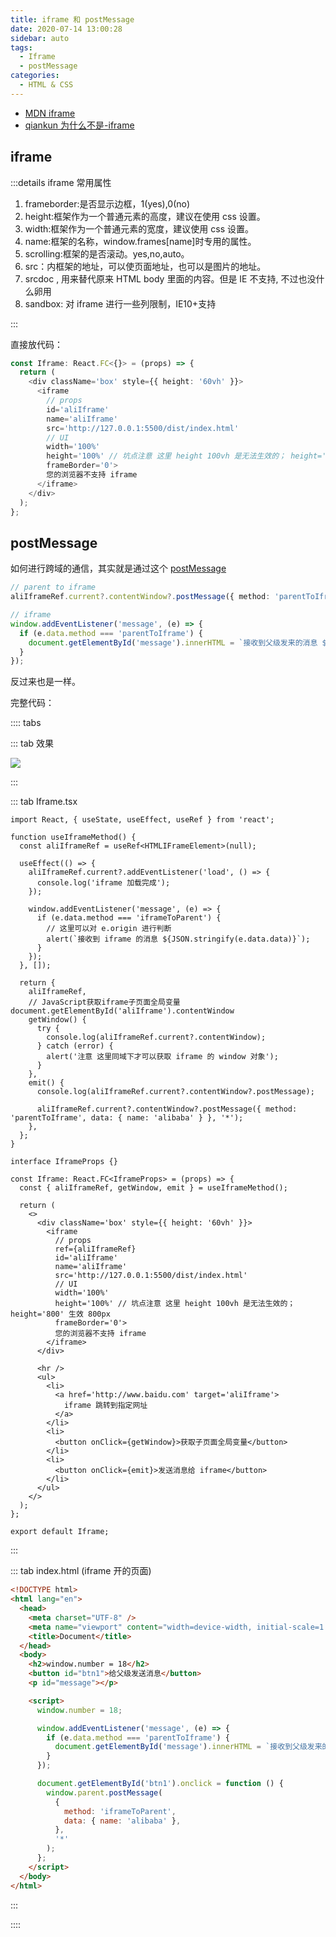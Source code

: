 ```yaml
---
title: iframe 和 postMessage
date: 2020-07-14 13:00:28
sidebar: auto
tags:
  - Iframe
  - postMessage
categories:
  - HTML & CSS
---
```


- [MDN iframe](https://developer.mozilla.org/zh-CN/docs/Web/HTML/Element/iframe)
- [qiankun 为什么不是-iframe](https://www.yuque.com/kuitos/gky7yw/gesexv)

## iframe

:::details iframe 常用属性

1. frameborder:是否显示边框，1(yes),0(no)
2. height:框架作为一个普通元素的高度，建议在使用 css 设置。
3. width:框架作为一个普通元素的宽度，建议使用 css 设置。
4. name:框架的名称，window.frames[name]时专用的属性。
5. scrolling:框架的是否滚动。yes,no,auto。
6. src：内框架的地址，可以使页面地址，也可以是图片的地址。
7. srcdoc , 用来替代原来 HTML body 里面的内容。但是 IE 不支持, 不过也没什么卵用
8. sandbox: 对 iframe 进行一些列限制，IE10+支持

:::

直接放代码：

```ts
const Iframe: React.FC<{}> = (props) => {
  return (
    <div className='box' style={{ height: '60vh' }}>
      <iframe
        // props
        id='aliIframe'
        name='aliIframe'
        src='http://127.0.0.1:5500/dist/index.html'
        // UI
        width='100%'
        height='100%' // 坑点注意 这里 height 100vh 是无法生效的； height='800' 生效 800px
        frameBorder='0'>
        您的浏览器不支持 iframe
      </iframe>
    </div>
  );
};
```

## postMessage

如何进行跨域的通信，其实就是通过这个 [postMessage](https://developer.mozilla.org/zh-CN/docs/Web/API/Window/postMessage)

```ts
// parent to iframe
aliIframeRef.current?.contentWindow?.postMessage({ method: 'parentToIframe', data: { name: 'alibaba' } }, '*');

// iframe
window.addEventListener('message', (e) => {
  if (e.data.method === 'parentToIframe') {
    document.getElementById('message').innerHTML = `接收到父级发来的消息 ${JSON.stringify(e.data.data)}`;
  }
});
```

反过来也是一样。

完整代码：

:::: tabs

::: tab 效果

![](https://alvin-cdn.oss-cn-shenzhen.aliyuncs.com/images/iframe.png)

:::

::: tab Iframe.tsx

```tsx
import React, { useState, useEffect, useRef } from 'react';

function useIframeMethod() {
  const aliIframeRef = useRef<HTMLIFrameElement>(null);

  useEffect(() => {
    aliIframeRef.current?.addEventListener('load', () => {
      console.log('iframe 加载完成');
    });

    window.addEventListener('message', (e) => {
      if (e.data.method === 'iframeToParent') {
        // 这里可以对 e.origin 进行判断
        alert(`接收到 iframe 的消息 ${JSON.stringify(e.data.data)}`);
      }
    });
  }, []);

  return {
    aliIframeRef,
    // JavaScript获取iframe子页面全局变量 document.getElementById('aliIframe').contentWindow
    getWindow() {
      try {
        console.log(aliIframeRef.current?.contentWindow);
      } catch (error) {
        alert('注意 这里同域下才可以获取 iframe 的 window 对象');
      }
    },
    emit() {
      console.log(aliIframeRef.current?.contentWindow?.postMessage);

      aliIframeRef.current?.contentWindow?.postMessage({ method: 'parentToIframe', data: { name: 'alibaba' } }, '*');
    },
  };
}

interface IframeProps {}

const Iframe: React.FC<IframeProps> = (props) => {
  const { aliIframeRef, getWindow, emit } = useIframeMethod();

  return (
    <>
      <div className='box' style={{ height: '60vh' }}>
        <iframe
          // props
          ref={aliIframeRef}
          id='aliIframe'
          name='aliIframe'
          src='http://127.0.0.1:5500/dist/index.html'
          // UI
          width='100%'
          height='100%' // 坑点注意 这里 height 100vh 是无法生效的； height='800' 生效 800px
          frameBorder='0'>
          您的浏览器不支持 iframe
        </iframe>
      </div>

      <hr />
      <ul>
        <li>
          <a href='http://www.baidu.com' target='aliIframe'>
            iframe 跳转到指定网址
          </a>
        </li>
        <li>
          <button onClick={getWindow}>获取子页面全局变量</button>
        </li>
        <li>
          <button onClick={emit}>发送消息给 iframe</button>
        </li>
      </ul>
    </>
  );
};

export default Iframe;
```

:::

::: tab index.html (iframe 开的页面)

```html
<!DOCTYPE html>
<html lang="en">
  <head>
    <meta charset="UTF-8" />
    <meta name="viewport" content="width=device-width, initial-scale=1.0" />
    <title>Document</title>
  </head>
  <body>
    <h2>window.number = 18</h2>
    <button id="btn1">给父级发送消息</button>
    <p id="message"></p>

    <script>
      window.number = 18;

      window.addEventListener('message', (e) => {
        if (e.data.method === 'parentToIframe') {
          document.getElementById('message').innerHTML = `接收到父级发来的消息 ${JSON.stringify(e.data.data)}`;
        }
      });

      document.getElementById('btn1').onclick = function () {
        window.parent.postMessage(
          {
            method: 'iframeToParent',
            data: { name: 'alibaba' },
          },
          '*'
        );
      };
    </script>
  </body>
</html>
```

:::

::::
